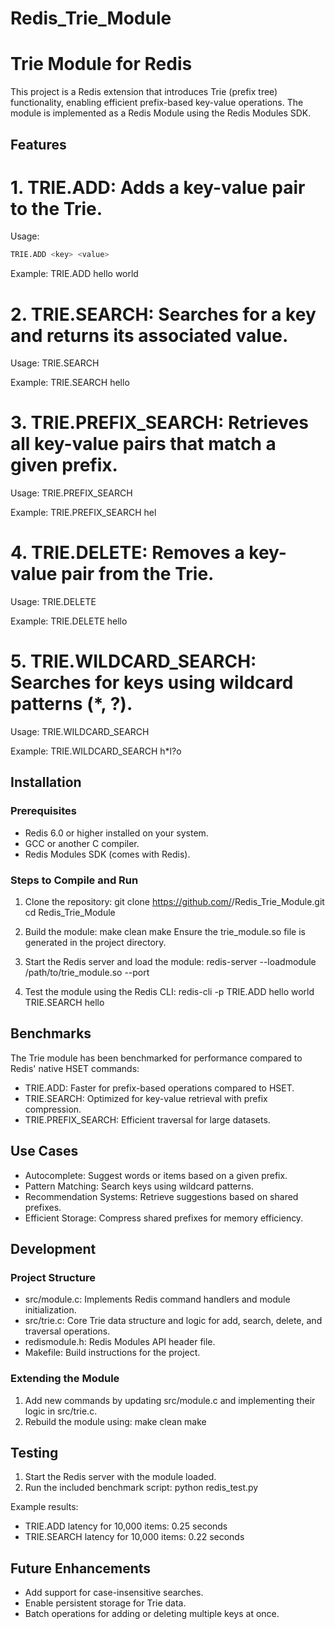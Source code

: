 # Redis_Trie_Module
# Trie Module for Redis

This project is a Redis extension that introduces Trie (prefix tree) functionality, enabling efficient prefix-based key-value operations. The module is implemented as a Redis Module using the Redis Modules SDK.

## Features


# 1. TRIE.ADD: Adds a key-value pair to the Trie.

Usage:
```bash
TRIE.ADD <key> <value>
```
Example:
TRIE.ADD hello world


# 2. TRIE.SEARCH: Searches for a key and returns its associated value.

Usage:
TRIE.SEARCH <key>

Example:
TRIE.SEARCH hello


# 3. TRIE.PREFIX_SEARCH: Retrieves all key-value pairs that match a given prefix.

Usage:
TRIE.PREFIX_SEARCH <prefix>

Example:
TRIE.PREFIX_SEARCH hel


# 4. TRIE.DELETE: Removes a key-value pair from the Trie.

Usage:
TRIE.DELETE <key>

Example:
TRIE.DELETE hello


# 5. TRIE.WILDCARD_SEARCH: Searches for keys using wildcard patterns (*, ?).

Usage:
TRIE.WILDCARD_SEARCH <pattern>

Example:
TRIE.WILDCARD_SEARCH h*l?o

## Installation
### Prerequisites
- Redis 6.0 or higher installed on your system.
- GCC or another C compiler.
- Redis Modules SDK (comes with Redis).

### Steps to Compile and Run

1. Clone the repository:
   git clone https://github.com/<your-repo>/Redis_Trie_Module.git
   cd Redis_Trie_Module

2. Build the module:
   make clean
   make
   Ensure the trie_module.so file is generated in the project directory.

3. Start the Redis server and load the module:
   redis-server --loadmodule /path/to/trie_module.so --port <port>

4. Test the module using the Redis CLI:
   redis-cli -p <port>
   TRIE.ADD hello world
   TRIE.SEARCH hello

## Benchmarks
The Trie module has been benchmarked for performance compared to Redis' native HSET commands:

- TRIE.ADD: Faster for prefix-based operations compared to HSET.
- TRIE.SEARCH: Optimized for key-value retrieval with prefix compression.
- TRIE.PREFIX_SEARCH: Efficient traversal for large datasets.

## Use Cases
- Autocomplete: Suggest words or items based on a given prefix.
- Pattern Matching: Search keys using wildcard patterns.
- Recommendation Systems: Retrieve suggestions based on shared prefixes.
- Efficient Storage: Compress shared prefixes for memory efficiency.

## Development
### Project Structure

- src/module.c: Implements Redis command handlers and module initialization.
- src/trie.c: Core Trie data structure and logic for add, search, delete, and traversal operations.
- redismodule.h: Redis Modules API header file.
- Makefile: Build instructions for the project.

### Extending the Module

1. Add new commands by updating src/module.c and implementing their logic in src/trie.c.
2. Rebuild the module using:
   make clean
   make

## Testing
1. Start the Redis server with the module loaded.
2. Run the included benchmark script:
   python redis_test.py

Example results:
- TRIE.ADD latency for 10,000 items: 0.25 seconds
- TRIE.SEARCH latency for 10,000 items: 0.22 seconds

## Future Enhancements
- Add support for case-insensitive searches.
- Enable persistent storage for Trie data.
- Batch operations for adding or deleting multiple keys at once.

